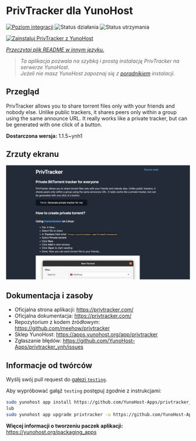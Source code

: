 <!--
To README zostało automatycznie wygenerowane przez <https://github.com/YunoHost/apps/tree/master/tools/readme_generator>
Nie powinno być ono edytowane ręcznie.
-->

# PrivTracker dla YunoHost

[![Poziom integracji](https://apps.yunohost.org/badge/integration/privtracker)](https://ci-apps.yunohost.org/ci/apps/privtracker/)
![Status działania](https://apps.yunohost.org/badge/state/privtracker)
![Status utrzymania](https://apps.yunohost.org/badge/maintained/privtracker)

[![Zainstaluj PrivTracker z YunoHost](https://install-app.yunohost.org/install-with-yunohost.svg)](https://install-app.yunohost.org/?app=privtracker)

*[Przeczytaj plik README w innym języku.](./ALL_README.md)*

> *Ta aplikacja pozwala na szybką i prostą instalację PrivTracker na serwerze YunoHost.*  
> *Jeżeli nie masz YunoHost zapoznaj się z [poradnikiem](https://yunohost.org/install) instalacji.*

## Przegląd

PrivTracker allows you to share torrent files only with your friends and nobody else. Unlike public trackers, it shares peers only within a group using the same announce URL. It really works like a private tracker, but can be generated with one click of a button.


**Dostarczona wersja:** 1.1.5~ynh1

## Zrzuty ekranu

![Zrzut ekranu z PrivTracker](./doc/screenshots/screenshot.png)

## Dokumentacja i zasoby

- Oficjalna strona aplikacji: <https://privtracker.com/>
- Oficjalna dokumentacja: <https://privtracker.com/>
- Repozytorium z kodem źródłowym: <https://github.com/meehow/privtracker>
- Sklep YunoHost: <https://apps.yunohost.org/app/privtracker>
- Zgłaszanie błędów: <https://github.com/YunoHost-Apps/privtracker_ynh/issues>

## Informacje od twórców

Wyślij swój pull request do [gałęzi `testing`](https://github.com/YunoHost-Apps/privtracker_ynh/tree/testing).

Aby wypróbować gałąź `testing` postępuj zgodnie z instrukcjami:

```bash
sudo yunohost app install https://github.com/YunoHost-Apps/privtracker_ynh/tree/testing --debug
lub
sudo yunohost app upgrade privtracker -u https://github.com/YunoHost-Apps/privtracker_ynh/tree/testing --debug
```

**Więcej informacji o tworzeniu paczek aplikacji:** <https://yunohost.org/packaging_apps>
